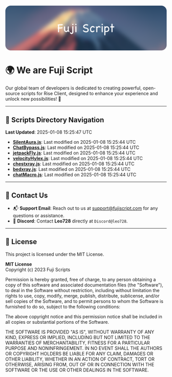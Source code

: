 ![Banner](.github/b.webp)

# 🌍 **We are Fuji Script**

Our global team of developers is dedicated to creating powerful, open-source scripts for Rise Client, designed to enhance your experience and unlock new possibilities! 🌟

---
<!-- SCRIPTS_NAVIGATION_START -->
## 📂 **Scripts Directory Navigation**

**Last Updated**: 2025-01-08 15:25:47 UTC

- **[SilentAura.js](scripts/SilentAura.js)**: Last modified on 2025-01-08 15:25:44 UTC
- **[ChatBypass.js](scripts/ChatBypass.js)**: Last modified on 2025-01-08 15:25:44 UTC
- **[jetpackFly.js](scripts/jetpackFly.js)**: Last modified on 2025-01-08 15:25:44 UTC
- **[velocityHylex.js](scripts/velocityHylex.js)**: Last modified on 2025-01-08 15:25:44 UTC
- **[chestxray.js](scripts/chestxray.js)**: Last modified on 2025-01-08 15:25:44 UTC
- **[bedxray.js](scripts/bedxray.js)**: Last modified on 2025-01-08 15:25:44 UTC
- **[chatMacro.js](scripts/chatMacro.js)**: Last modified on 2025-01-08 15:25:44 UTC

<!-- SCRIPTS_NAVIGATION_END -->

---

## 💬 **Contact Us**  
- 📬 **Support Email**: Reach out to us at [support@fujiscript.com](mailto:support@fujiscript.com) for any questions or assistance.  
- 💬 **Discord**: Contact **Leo728** directly at `Discord@leo728`.

---

## 📜 **License**

This project is licensed under the MIT License.  

**MIT License**  
Copyright (c) 2023 Fuji Scripts  

Permission is hereby granted, free of charge, to any person obtaining a copy of this software and associated documentation files (the "Software"), to deal in the Software without restriction, including without limitation the rights to use, copy, modify, merge, publish, distribute, sublicense, and/or sell copies of the Software, and to permit persons to whom the Software is furnished to do so, subject to the following conditions:  

The above copyright notice and this permission notice shall be included in all copies or substantial portions of the Software.  

THE SOFTWARE IS PROVIDED "AS IS", WITHOUT WARRANTY OF ANY KIND, EXPRESS OR IMPLIED, INCLUDING BUT NOT LIMITED TO THE WARRANTIES OF MERCHANTABILITY, FITNESS FOR A PARTICULAR PURPOSE AND NONINFRINGEMENT. IN NO EVENT SHALL THE AUTHORS OR COPYRIGHT HOLDERS BE LIABLE FOR ANY CLAIM, DAMAGES OR OTHER LIABILITY, WHETHER IN AN ACTION OF CONTRACT, TORT OR OTHERWISE, ARISING FROM, OUT OF OR IN CONNECTION WITH THE SOFTWARE OR THE USE OR OTHER DEALINGS IN THE SOFTWARE.  
